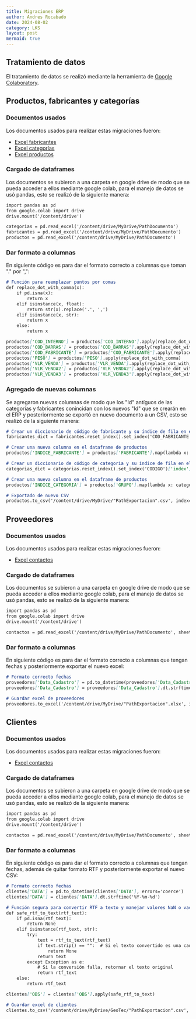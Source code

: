 ```yaml
---
title: Migraciones ERP
author: Andres Rocabado
date: 2024-08-02
category: LKS
layout: post
mermaid: true
---
```


## Tratamiento de datos
El tratamiento de datos se realizó mediante la herramienta de [Google Colaboratory](https://colab.research.google.com/).

Productos, fabricantes y categorías
-------------
### Documentos usados
Los documentos usados para realizar estas migraciones fueron:
- [Excel fabricantes](../assets/documents/PROD_FABRICANTE.xlsx)
- [Excel categorías](../assets//documents/PROD_CATEGORIAS.xlsx)
- [Excel productos](../assets/documents/PRODUCTOS.xlsx)
### Cargado de dataframes
Los documentos se subieron a una carpeta en google drive de modo que se pueda acceder a ellos mediante google colab, para el manejo de datos se usó pandas, esto se realizó de la siguiente manera:
```markdown
import pandas as pd
from google.colab import drive
drive.mount('/content/drive')

categorias = pd.read_excel('/content/drive/MyDrive/PathDocumento')
fabricantes = pd.read_excel('/content/drive/MyDrive/PathDocumento')
productos = pd.read_excel('/content/drive/MyDrive/PathDocumento')
```
### Dar formato a columnas
En siguiente código es para dar el formato correcto a columnas que toman "." por ",":
```markdown
# Función para reemplazar puntos por comas
def replace_dot_with_comma(x):
    if pd.isna(x):
        return x
    elif isinstance(x, float):
        return str(x).replace('.', ',')
    elif isinstance(x, str):
        return x
    else:
        return x

productos['COD_INTERNO'] = productos['COD_INTERNO'].apply(replace_dot_with_comma)
productos['COD_BARRAS'] = productos['COD_BARRAS'].apply(replace_dot_with_comma)
productos['COD_FABRICANTE'] = productos['COD_FABRICANTE'].apply(replace_dot_with_comma)
productos['PESO'] = productos['PESO'].apply(replace_dot_with_comma)
productos['VLR_VENDA'] = productos['VLR_VENDA'].apply(replace_dot_with_comma)
productos['VLR_VENDA2'] = productos['VLR_VENDA2'].apply(replace_dot_with_comma)
productos['VLR_VENDA3'] = productos['VLR_VENDA3'].apply(replace_dot_with_comma)
```
### Agregado de nuevas columnas
Se agregaron nuevas columnas de modo que los "Id" antíguos de las categorías y fabricantes conincidan con los nuevos "Id" que se crearán en el ERP y posteriormente se exportó en nuevo documento a un CSV, esto se realizó de la siguiente manera:

```markdown
# Crear un diccionario de código de fabricante y su índice de fila en el archivo de fabricantes
fabricantes_dict = fabricantes.reset_index().set_index('COD_FABRICANTE')['index'].add(1).to_dict()

# Crear una nueva columna en el dataframe de productos
productos['INDICE_FABRICANTE'] = productos['FABRICANTE'].map(lambda x: fabricantes_dict.get(x, None)).astype(pd.Int64Dtype())

# Crear un diccionario de código de categoria y su índice de fila en el archivo de categorias
categorias_dict = categorias.reset_index().set_index('CODIGO')['index'].add(1).to_dict()

# Crear una nueva columna en el dataframe de productos
productos['INDICE_CATEGORIA'] = productos['GRUPO'].map(lambda x: categorias_dict.get(x, None)).astype(pd.Int64Dtype())

# Exportado de nuevo CSV
productos.to_csv('/content/drive/MyDrive/"PathExportacion".csv', index=False)
```

Proveedores
-------------
### Documentos usados
Los documentos usados para realizar estas migraciones fueron:
- [Excel contactos](../assets/documents/CONTACTOS.xlsx)
### Cargado de dataframes
Los documentos se subieron a una carpeta en google drive de modo que se pueda acceder a ellos mediante google colab, para el manejo de datos se usó pandas, esto se realizó de la siguiente manera:
```markdown
import pandas as pd
from google.colab import drive
drive.mount('/content/drive')

contactos = pd.read_excel('/content/drive/MyDrive/PathDocumento', sheet_name='proveedor')
```
### Dar formato a columnas
En siguiente código es para dar el formato correcto a columnas que tengan fechas y posteriormente exportar el nuevo excel:
```markdown
# Formato correcto fechas
proveedores['Data_Cadastro'] = pd.to_datetime(proveedores['Data_Cadastro'], errors='coerce')
proveedores['Data_Cadastro'] = proveedores['Data_Cadastro'].dt.strftime('%Y-%m-%d')

# Guardar excel de proveedores
proveedores.to_excel('/content/drive/MyDrive/"PathExportacion".xlsx', index=False)
```

Clientes
-------------
### Documentos usados
Los documentos usados para realizar estas migraciones fueron:
- [Excel contactos](../assets/documents/CONTACTOS.xlsx)
### Cargado de dataframes
Los documentos se subieron a una carpeta en google drive de modo que se pueda acceder a ellos mediante google colab, para el manejo de datos se usó pandas, esto se realizó de la siguiente manera:
```markdown
import pandas as pd
from google.colab import drive
drive.mount('/content/drive')

contactos = pd.read_excel('/content/drive/MyDrive/PathDocumento', sheet_name='Cliente')
```
### Dar formato a columnas
En siguiente código es para dar el formato correcto a columnas que tengan fechas, además de quitar formato RTF y posteriormente exportar el nuevo CSV:
```markdown
# Formato correcto fechas
clientes['DATA'] = pd.to_datetime(clientes['DATA'], errors='coerce')
clientes['DATA'] = clientes['DATA'].dt.strftime('%Y-%m-%d')

# Función segura para convertir RTF a texto y manejar valores NaN o vacíos
def safe_rtf_to_text(rtf_text):
    if pd.isna(rtf_text):
        return None
    elif isinstance(rtf_text, str):
        try:
            text = rtf_to_text(rtf_text)
            if text.strip() == "":  # Si el texto convertido es una cadena vacía, retorna None
                return None
            return text
        except Exception as e:
            # Si la conversión falla, retornar el texto original
            return rtf_text
    else:
        return rtf_text

clientes['OBS'] = clientes['OBS'].apply(safe_rtf_to_text)

# Guardar excel de clientes
clientes.to_csv('/content/drive/MyDrive/GeoTec/"PathExportacion".csv', index=False)
```
